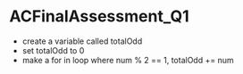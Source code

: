 # ACFinalAssessment_Q1
- create a variable called totalOdd
- set totalOdd to 0
- make a for in loop where num % 2 == 1, totalOdd += num


